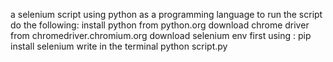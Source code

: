 a selenium script using python as a programming language
to run the script do the following:
install python from python.org
download chrome driver from chromedriver.chromium.org
download selenium env first using : pip install selenium
write in the terminal python script.py

